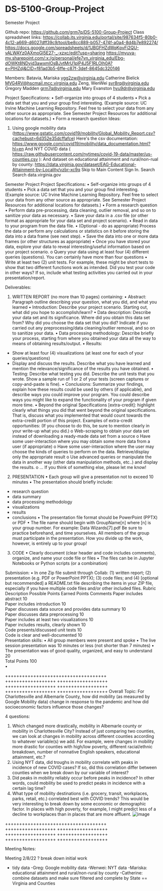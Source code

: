 # DS-5100-Group-Project

Semester Project

Github repo: https://github.com/grm7q/DS-5100-Group-Project
Class spreadsheet links: 
https://collab.its.virginia.edu/portal/site/987634f5-80b0-4c12-a669-d6027dff39c9/tool/be8cc889-b057-474f-a0a4-8d4b7e892274/
https://docs.google.com/spreadsheets/d/1JBGFHZdWqKpvFj2QU-vALWAYz0AXmoGI5E27-_-xzxc/edit?usp=sharing
https://myuva-my.sharepoint.com/:x:/g/personal/efe7vn_virginia_edu/Ebg-dOWKt8NDvjd3awxmlOsBJvtMrU1plP4J5F1RLOlh0A?e=PIHZdj&CID=f81ad3b5-6ffe-c87f-3def-8645dc320146

Members: 
Batavia, Mariska <vgg2zw@virginia.edu>
Catherine Bielick <MVG4RV@hscmail.mcc.virginia.edu>
Zeng, WenWei <syr8rq@virginia.edu>
Gregory Madden <grm7q@virginia.edu>
Mary Evanston	<hyu9dr@virginia.edu>

Project Specifications:
•	Self-organize into groups of 4 students
•	Pick a data set that you and your group find interesting. (Example source: UC Irvine Machine Learning Repository. Feel free to select your data from any other source as appropriate. See Semester Project Resources for additional locations for datasets.)
•	Form a research question
Ideas: 
1) Using google mobility data (https://www.gstatic.com/covid19/mobility/Global_Mobility_Report.csv?cachebust=6d352e35dcffafce) 
Here's the csv documentation: https://www.google.com/covid19/mobility/data_documentation.html?hl=en
And 
NYT COVID data ( https://raw.githubusercontent.com/nytimes/covid-19-data/master/us-counties.csv ): 
And
dataset on educational attainment and rural/non-rual by county: https://data.virginia.gov/dataset/EAG-Educational-Attainment-by-Locality/vzbr-xc9q
Skip to Main Content Sign In. Search Search
data.virginia.gov

Semester Project
Project Specifications:
•	Self-organize into groups of 4 students
•	Pick a data set that you and your group find interesting. (Example source: UC Irvine Machine Learning Repository. Feel free to select your data from any other source as appropriate. See Semester Project Resources for additional locations for datasets.)
•	Form a research question
•	Perform data pre-processing, data cleaning, outlier removal, and so on to sanitize your data as necessary.
•	Save your data in a .csv file (or other format as appropriate for your data set and project scenario).
•	Read in data to your program from the data file.
•	(Optional - do as appropriate) Process the data or perform any calculations or statistics on it before storing the data into a data frame (see next step).
•	Save the data into one or more data frames (or other structures as appropriate)
•	Once you have stored your data, explore your data to reveal interesting/useful information based on your project scenario.
o	Query your data using at least four (4) different queries (questions). You can certainly have more than four questions
•	Write at least two (2) unit tests. For example, these might be short tests to show that two different functions work as intended. Did you test your code in other ways? If so, include what testing activities you carried out in your presentation/report. 
 
Deliverables:
1. WRITTEN REPORT (no more than 10 pages) containing:
•	Abstract: Paragraph outline describing your question, what you did, and what you learned
•	Introduction: Describe your project scenario. Starting out, what did you hope to accomplish/learn?
•	Data description: Describe your data set and its significance. Where did you obtain this data set from? Why did you choose the data set that you did? Indicate if you carried out any preprocessing/data cleaning/outlier removal, and so on to sanitize your data.
•	Data processing methodology: Describe briefly your process, starting from where you obtained your data all the way to means of obtaining results/output. 
•	Results:
- Show at least four (4) visualizations (at least one for each of your queries/questions)
- Display and discuss the results. Describe what you have learned and mention the relevance/significance of the results you have obtained.
•	Testing: Describe what testing you did. Describe the unit tests that you wrote. Show a sample run of 1 or 2 of your tests (screen captures or copy-and-paste is fine).
•	Conclusions: Summarize your findings, explain how these results could be used by others (if applicable), and describe ways you could improve your program. You could describe ways you might like to expand the functionality of your program if given more time.
•	Beyond the original Specifications [extra-credit]: highlight clearly what things you did that went beyond the original specifications. That is, discuss what you implemented that would count towards the extra-credit portion of this project. Examples of extra-credit opportunities:   (If you choose to do this, be sure to mention clearly in your write-up what you did.) 
o	Web-scraping to obtain your data set instead of downloading a ready-made data set from a source
o	Have some user-interaction where you may obtain some more data from a user (if appropriate)
o	Have some user-interaction where the user may choose the kinds of queries to perform on the data. Retrieve/display only the appropriate result
o	Use advanced queries or manipulate the data in another way (other data manipulation methods, etc..) and display the results.
o	... If you think of something else, please let me know! 
 
2. PRESENTATION
•	Each group will give a presentation not to exceed 10 minutes
•	The presentation should briefly include:
- research question
- data summary
- data processing methodology
- visualizations
- results
- conclusions
•	The presentation file format should be PowerPoint (PPTX) or PDF
•	The file name should begin with GroupName[n] where [n] is your group number.  For example: Data Wizards[7].pdf
Be sure to practice beforehand, and time yourselves. All members of the group must participate in the presentation. How you divide up the work, however, is entirely up to your group! 
 
3. CODE
•	Clearly document (clear header and code includes comments), organize, and name your code file or files
•	The files can be in Jupyter Notebooks or Python scripts (or a combination)
 
Submission:
•	In one Zip file submit through Collab: (1) written report; (2) presentation (e.g. PDF or PowerPoint PPTX); (3) code files; and (4) [optional but recommended] a README.txt file describing the items in your ZIP file, especially if you have multiple code files and/or other included files. 
Rubric
Description	Possible Points	Earned Points	Comments
Paper includes abstract	10	 	 
Paper includes introduction	10	 	 
Paper discusses data source and provides data summary	10	 	 
Paper discusses data preprocessing	10	 	 
Paper includes at least two visualizations	10	 	 
Paper includes results, clearly shown	10	 	 
Code presents/discussed unit tests	10	 	 
Code is clear and well-documented	10	 	 
Presentation skills:
•	All group members were present and spoke
•	The live session presentation was 10 minutes or less (not shorter than 7 minutes)
•	The presentation was of good quality, organized, and easy to understand	20	 	 
Total Points	100	 	 
•	


++++++++++++++++++++++++++++++++++++ ++++++++++++++++++ ++++++++++++++++++ ++++++++++++++++++ ++++++++++++++++++ ++++++++++++++++++ ++++++++++++++++++ 
Overall Topic: For Charlottesville and Albemarle County, how did mobility (as measured by Google Mobility data) change in response to the pandemic and how did socioeconomic factors influence those changes? 


4 questions: 
1.	Which changed more drastically, mobility in Albemarle county or mobility in Charlottesville City? Instead of just comparing two counties, we can look at changes in mobility across different counties according to whatever variable(s) we add. For example, were changes in mobility more drastic for counties with high/low poverty, different racial/ethnic breakdown, number of nonnative English speakers, educational attainment, etc.?
2.	Using NYT data, did troughs in mobility correlate with peaks in incidence of new COVID cases? If so, did this correlation differ between counties when we break down by our variable of interest?
3.	Did peaks in mobility reliably occur before peaks in incidence? In other words, could mobility be used to predict peaks in incidence with a certain lag time?
4.	What type of mobility destinations (i.e. grocery, transit, workplaces, parks, retail, etc.) correlated best with COVID trends? This would be very interesting to break down by some economic or demographic factor. In places with high poverty, for example, I might predict less of a decline to workplaces than in places that are more affluent.
![image](https://user-images.githubusercontent.com/34383440/153308496-24f48b44-d07d-45ca-a584-2c8abc34b981.png)

++++++++++++++++++++++++++++++++++++ ++++++++++++++++++ ++++++++++++++++++ ++++++++++++++++++ ++++++++++++++++++ ++++++++++++++++++ ++++++++++++++++++ 

Meeting Notes: 


Meeting 2/8/22
? break down initial work 
- tidy data
	-Greg: Google mobility data
	-Wenwei: NYT data
	-Mariska: educational attainment and rural/non-rural by county
	-Catherine: combine datasets and make sure filtered and complete by State == Virginia and Counties
